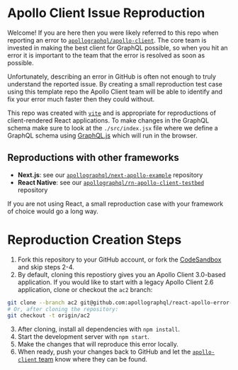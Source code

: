 # Apollo Client Issue Reproduction

Welcome! If you are here then you were likely referred to this repo when reporting an error to [`apollographql/apollo-client`][1]. The core team is invested in making the best client for GraphQL possible, so when you hit an error it is important to the team that the error is resolved as soon as possible.

Unfortunately, describing an error in GitHub is often not enough to truly understand the reported issue. By creating a small reproduction test case using this template repo the Apollo Client team will be able to identify and fix your error much faster then they could without.

This repo was created with [`vite`][2] and is appropriate for reproductions of client-rendered React applications. To make changes in the GraphQL schema make sure to look at the `./src/index.jsx` file where we define a GraphQL schema using [GraphQL.js][5] which will run in the browser.

## Reproductions with other frameworks

- **Next.js**: see our [`apollographql/next-apollo-example`][3] repository
- **React Native**: see our [`apollographql/rn-apollo-client-testbed`][4] repository

If you are not using React, a small reproduction case with your framework of choice would go a long way.

[1]: https://github.com/apollographql/apollo-client
[2]: https://vitejs.dev/
[3]: https://github.com/apollographql/next-apollo-example
[4]: https://github.com/apollographql/rn-apollo-client-testbed
[5]: http://graphql.org/graphql-js/

# Reproduction Creation Steps

1. Fork this repository to your GitHub account, or fork the [CodeSandbox](https://codesandbox.io/s/github/apollographql/react-apollo-error-template?file=/src/index.jsx) and skip steps 2-4.
2. By default, cloning this repostiory gives you an Apollo Client 3.0-based application. If you would like to start with a legacy Apollo Client 2.6 application, clone or checkout the `ac2` branch:
  ```sh
  git clone --branch ac2 git@github.com:apollographql/react-apollo-error-template.git
  # Or, after cloning the repository:
  git checkout -t origin/ac2
  ```
3. After cloning, install all dependencies with `npm install`.
4. Start the development server with `npm start`.
5. Make the changes that will reproduce this error locally.
6. When ready, push your changes back to GitHub and let the [`apollo-client` team](https://github.com/apollographql/apollo-client#maintainers) know where they can be found.
